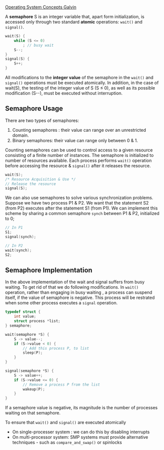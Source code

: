 [Operating System Concepts Galvin](Atlas/Operating%20System%20Concepts%20Galvin.md)

A **semaphore** S is an integer variable that, apart form initialization, is accessed only through two standard **atomic** operations: `wait()` and `signal()`. 
```cpp
wait(S) {
	while (S <= 0)
		; // busy wait
	S--;
}
signal(S) {
	S++;
}
```

All modifications to the **integer value** of the semaphore in the `wait()` and `signal()` operations must be executed atomically. In addition, in the case of wait(S), the testing of the integer value of S (S ≤ 0), as well as its possible modification (S--), must be executed without interruption.

## Semaphore Usage
There are two types of semaphores:
1. Counting semaphores : their value can range over an unrestricted domain.
2. Binary semaphores: their value can range only between 0 & 1.

Counting semaphores can be used to control access to a given resource consisting of a finite number of instances. The semaphore is initialized to number of resources available. Each process performs `wait()` operation before accessing the resource & `signal()` after it releases the resource.
```cpp
wait(S);
/* Resource Acquisition & Use */
// Release the resource
signal(S);
```

We can also use semaphores to solve various synchronization problems. Suppose we have two process P1 & P2. We want that the statement S2 (from P2) executes after the statement S1 (from P1). We can implement this scheme by sharing a common semaphore `synch` between P1 & P2, initialized to 0;
```cpp
// In P1
S1;
signal(synch);

// In P2
wait(synch);
S2;
```

## Semaphore Implementation
In the above implementation of the wait and signal suffers from busy waiting. To get rid of that we do following modifications. In `wait()` operation, rather than engaging in busy waiting , a process can suspend itself, if the value of semaphore is negative. This process will be restrated when some other process executes a `signal` operation.
```cpp
typedef struct {
	int value;
	struct process *list;
} semaphore;

wait(semaphore *S) {
	S -> value--;
	if (S->value < 0) {
		// Add this process P, to list
		sleep(P);
	}
}

signal(semaphore *S) {
	S -> value++;
	if (S->value <= 0) {
		// Remove a process P from the list
		wakeup(P);
	}
}
```

If a semaphore value is negative, its magnitude is the number of processes waiting on that semaphore.

To ensure that `wait()` and `signal()` are executed atomically
- On single-processer system : we can do this by disabling interrupts
- On multi-processor system: SMP systems must provide alternative techniques - such as `compare_and_swap()` or spinlocks 

